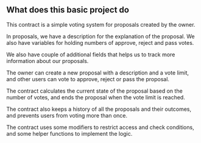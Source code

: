 ## What does this basic project do

 This contract is a simple voting system for proposals created by the owner. 

In proposals, we have a description for the explanation of the proposal. We also have variables for holding numbers of approve, reject and pass votes.

 We also have couple of additional fields that helps us to track more information about our proposals.

The owner can create a new proposal with a description and a vote limit, and other users can vote to approve, reject or pass the proposal. 

The contract calculates the current state of the proposal based on the number of votes, and ends the proposal when the vote limit is reached. 

The contract also keeps a history of all the proposals and their outcomes, and prevents users from voting more than once.

The contract uses some modifiers to restrict access and check conditions, and some helper functions to implement the logic.